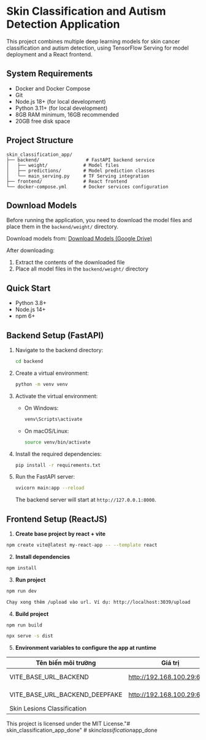 # Skin Classification and Autism Detection Application

This project combines multiple deep learning models for skin cancer classification and autism detection, using TensorFlow Serving for model deployment and a React frontend.

## System Requirements

- Docker and Docker Compose
- Git
- Node.js 18+ (for local development)
- Python 3.11+ (for local development)
- 8GB RAM minimum, 16GB recommended
- 20GB free disk space

## Project Structure

```
skin_classification_app/
├── backend/                 # FastAPI backend service
│   ├── weight/             # Model files
│   ├── predictions/        # Model prediction classes
│   └── main_serving.py     # TF Serving integration
├── frontend/               # React frontend
└── docker-compose.yml      # Docker services configuration
```

## Download Models

Before running the application, you need to download the model files and place them in the `backend/weight/` directory.

Download models from:
[Download Models (Google Drive)](https://drive.google.com/file/d/1C1LGArkXkxAk3yoHawaJPSKvB8uRlQiN/view?usp=sharing)

After downloading:
1. Extract the contents of the downloaded file
2. Place all model files in the `backend/weight/` directory

## Quick Start

- Python 3.8+
- Node.js 14+
- npm 6+

## Backend Setup (FastAPI)

1. Navigate to the backend directory:
    ```sh
    cd backend
    ```

2. Create a virtual environment:
    ```sh
    python -m venv venv
    ```

3. Activate the virtual environment:
    - On Windows:
        ```sh
        venv\Scripts\activate
        ```
    - On macOS/Linux:
        ```sh
        source venv/bin/activate
        ```

4. Install the required dependencies:
    ```sh
    pip install -r requirements.txt
    ```

5. Run the FastAPI server:
    ```sh
    uvicorn main:app --reload
    ```

    The backend server will start at `http://127.0.0.1:8000`.

## Frontend Setup (ReactJS)

1. **Create base project by react + vite**

```bash
npm create vite@latest my-react-app -- --template react
```

2. **Install dependencies**

```bash
npm install
```

3. **Run project**

```bash
npm run dev
```
```bash
Chạy xong thêm /upload vào url. Ví dụ: http://localhost:3039/upload
```

4. **Build project**

```bash
npm run build
```
```bash
npx serve -s dist
```

5. **Environment variables to configure the app at runtime**

| Tên biến môi trường      | Giá trị               | Mô tả                               |
| ------------------------ | --------------------- | ----------------------------------- |
| VITE_BASE_URL_BACKEND    | http://192.168.100.29:6879 | Url API backend                     |
| VITE_BASE_URL_BACKEND_DEEPFAKE    | http://192.168.100.29:6879 | Url API backend 
Skin Lesions Classification                    |


This project is licensed under the MIT License."# skin_classification_app_done"
#   s k i n _ c l a s s i f i c a t i o n _ a p p _ d o n e  
 